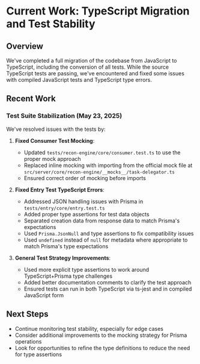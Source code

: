 # Current Work: TypeScript Migration and Test Stability

## Overview
We've completed a full migration of the codebase from JavaScript to TypeScript, including the conversion of all tests. While the source TypeScript tests are passing, we've encountered and fixed some issues with compiled JavaScript tests and TypeScript type errors.

## Recent Work

### Test Suite Stabilization (May 23, 2025)
We've resolved issues with the tests by:

1. **Fixed Consumer Test Mocking**:
   - Updated `tests/recon-engine/core/consumer.test.ts` to use the proper mock approach
   - Replaced inline mocking with importing from the official mock file at `src/server/core/recon-engine/__mocks__/task-delegator.ts`
   - Ensured correct order of mocking before imports

2. **Fixed Entry Test TypeScript Errors**:
   - Addressed JSON handling issues with Prisma in `tests/entry/core/entry.test.ts`
   - Added proper type assertions for test data objects
   - Separated creation data from response data to match Prisma's expectations
   - Used `Prisma.JsonNull` and type assertions to fix compatibility issues
   - Used `undefined` instead of `null` for metadata where appropriate to match Prisma's type expectations

3. **General Test Strategy Improvements**:
   - Used more explicit type assertions to work around TypeScript+Prisma type challenges
   - Added better documentation comments to clarify the test approach
   - Ensured tests can run in both TypeScript via ts-jest and in compiled JavaScript form

## Next Steps
- Continue monitoring test stability, especially for edge cases
- Consider additional improvements to the mocking strategy for Prisma operations
- Look for opportunities to refine the type definitions to reduce the need for type assertions
